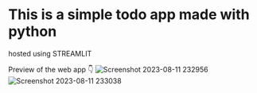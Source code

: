 # This is a simple todo app made with python
hosted using STREAMLIT

Preview of the web app 👇
![Screenshot 2023-08-11 232956](https://github.com/anasmuhd01/todo_web/assets/97117799/950afc76-1e6a-4caa-9582-55858d6a2b1e)
![Screenshot 2023-08-11 233038](https://github.com/anasmuhd01/todo_web/assets/97117799/9a6af10c-8dcd-413b-ac64-8733c6083c26)
